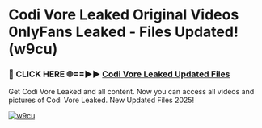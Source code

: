 # Codi Vore Leaked Original Videos 0nlyFans Leaked - Files Updated! (w9cu)

<h3>🔴 CLICK HERE 🌐==►► <a href="https://tinyurl.com/2m67pmp6" rel="nofollow">Codi Vore Leaked Updated Files</a></h3>

Get Codi Vore Leaked and all content. Now you can access all videos and pictures of Codi Vore Leaked. New Updated Files 2025!

[![w9cu](https://i.imgur.com/H4QAA4z.gif)](https://tinyurl.com/2m67pmp6)
